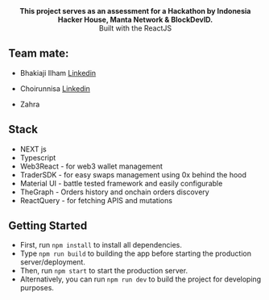 <div align="center"><strong>This project serves as an assessment for a Hackathon by Indonesia Hacker House, Manta Network & BlockDevID.</strong></div>

<div align="center">Built with the ReactJS</div>

## Team mate:

- Bhakiaji Ilham <a href="https://www.linkedin.com/in/bhaktiaji-ilham-930503245/">Linkedin</a>

- Choirunnisa <a href=" https://www.linkedin.com/in/choirunnisa-choirunnisaa">Linkedin</a>

- Zahra 

## Stack

- NEXT js
- Typescript
- Web3React - for web3 wallet management
- TraderSDK - for easy swaps management using 0x behind the hood
- Material UI - battle tested framework and easily configurable
- TheGraph - Orders history and onchain orders discovery
- ReactQuery - for fetching APIS and mutations


## Getting Started

- First, run `npm install` to install all dependencies.
- Type `npm run build` to building the app before starting the production server/deployment.
- Then, run `npm start` to start the production server.
- Alternatively, you can run `npm run dev` to build the project for developing purposes.
